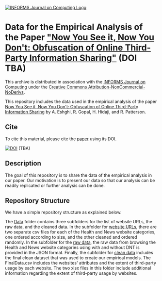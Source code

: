 [![INFORMS Journal on Computing Logo](https://INFORMSJoC.github.io/logos/INFORMS_Journal_on_Computing_Header.jpg)](https://pubsonline.informs.org/journal/ijoc)

# Data for the Empirical Analysis of the Paper ["Now You See it, Now You Don't: Obfuscation of Online Third-Party Information Sharing"](https://doi.org/) (DOI TBA)

This archive is distributed in association with the [INFORMS Journal on Computing](https://pubsonline.informs.org/journal/ijoc) under the [Creative Commons Attribution-NonCommercial-NoDerivs](LICENSE).

This repository includes the data used in the empirical analysis of the paper
[Now You See it, Now You Don't: Obfuscation of Online Third-Party Information Sharing](https://doi.org/) by A. Eshghi, R. Gopal, H. Hidaji, and R. Patterson.


## Cite
To cite this material, please cite the [paper](https://doi.org/) using its DOI.

[![DOI](https://zenodo.org/badge/)](https://zenodo.org/badge/latestdoi/) (TBA)


## Description

The goal of this repository is to share the data of the empirical analysis in our paper. Our motivation is to present our data so that our analysis can be readily replicated or further analysis can be done.

## Repository Structure
We have a simple repository structure as explained below.

The [Data](Data) folder contains three subfolders for the list of website URLs, the raw data, and the cleaned data. In the subfolder for [website URLs](Data/Websites_URLs), there are two separate csv files for each of the Health and News website categories, one ordered according to size, and the other cleaned and ordered randomly. In the subfolder for the [raw data](Data/Raw_Data), the raw data from browsing the Health and News website categories using with and without DNT is provided in the JSON format. Finally, the subfolder for [clean data](Data/Clean_Data) includes the final clean dataset that was used to create our empirical models. The FinalData.csv includes the websites' attributes and the extent of third-party usage by each website. The two xlsx files in this folder include additional information regarding the extent of third-party usage by websites.

